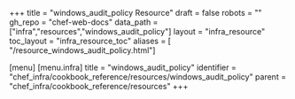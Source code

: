 +++
title = "windows_audit_policy Resource"
draft = false
robots = ""
gh_repo = "chef-web-docs"
data_path = ["infra","resources","windows_audit_policy"]
layout = "infra_resource"
toc_layout = "infra_resource_toc"
aliases = [ "/resource_windows_audit_policy.html"]

[menu]
  [menu.infra]
    title = "windows_audit_policy"
    identifier = "chef_infra/cookbook_reference/resources/windows_audit_policy"
    parent = "chef_infra/cookbook_reference/resources"
+++

<!-- The contents of this page are automatically generated from the windows_audit_policy.yaml file in the data directory. -->
<!-- To suggest a change, edit the https://github.com/chef/chef/blob/main/lib/chef/resource/windows_audit_policy.rb file
      and submit a pull request to the https://github.com/chef/chef repository. -->
